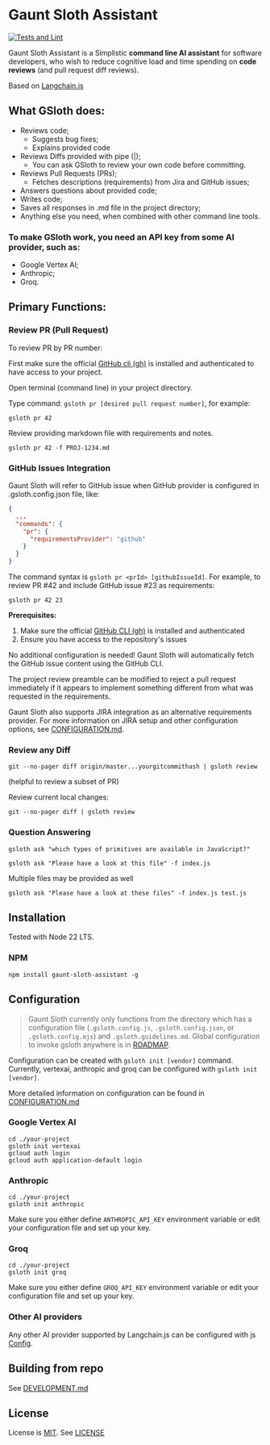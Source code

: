 # Gaunt Sloth Assistant
[![Tests and Lint](https://github.com/andruhon/gaunt-sloth-assistant/actions/workflows/ci.yml/badge.svg?event=push)](https://github.com/andruhon/gaunt-sloth-assistant/actions/workflows/ci.yml)

Gaunt Sloth Assistant is a Simplistic **command line AI assistant**
for software developers,
who wish to reduce cognitive load and time spending on **code reviews** (and pull request diff reviews).

Based on [Langchain.js](https://github.com/langchain-ai/langchainjs)

## What GSloth does:
- Reviews code;
  - Suggests bug fixes;
  - Explains provided code
- Reviews Diffs provided with pipe (|);
  - You can ask GSloth to review your own code before committing.
- Reviews Pull Requests (PRs);
  - Fetches descriptions (requirements) from Jira and GitHub issues;
- Answers questions about provided code;
- Writes code;
- Saves all responses in .md file in the project directory;
- Anything else you need, when combined with other command line tools.

### To make GSloth work, you need an **API key** from some AI provider, such as:
- Google Vertex AI;
- Anthropic;
- Groq.

## Primary Functions:

### Review PR (Pull Request)
To review PR by PR number:

First make sure the official [GitHub cli (gh)](https://cli.github.com/) is installed
and authenticated to have access to your project.

Open terminal (command line) in your project directory.

Type command: `gsloth pr [desired pull request number]`, for example:

```shell
gsloth pr 42
``` 

Review providing markdown file with requirements and notes.
```shell
gsloth pr 42 -f PROJ-1234.md
```

### GitHub Issues Integration

Gaunt Sloth will refer to GitHub issue when GitHub provider is configured in .gsloth.config.json file, like:

```json
{
  ...
  "commands": {
    "pr": {
      "requirementsProvider": "github"
    }
  }
}
```

The command syntax is `gsloth pr <prId> [githubIssueId]`. For example, to review PR #42 and include GitHub issue #23 as requirements:

```shell
gsloth pr 42 23
```

**Prerequisites:**

1. Make sure the official [GitHub CLI (gh)](https://cli.github.com/) is installed and authenticated
2. Ensure you have access to the repository's issues

No additional configuration is needed! Gaunt Sloth will automatically fetch the GitHub issue content using the GitHub CLI.

The project review preamble can be modified to reject a pull request immediately if it appears to implement something different from what was requested in the requirements.

Gaunt Sloth also supports JIRA integration as an alternative requirements provider. For more information on JIRA setup and other configuration options, see [CONFIGURATION.md](./docs/CONFIGURATION.md).

### Review any Diff
```shell
git --no-pager diff origin/master...yourgitcommithash | gsloth review
```
(helpful to review a subset of PR)

Review current local changes:
```shell
git --no-pager diff | gsloth review
```

### Question Answering
```shell
gsloth ask "which types of primitives are available in JavaScript?"
```

```shell
gsloth ask "Please have a look at this file" -f index.js
```

Multiple files may be provided as well

```shell
gsloth ask "Please have a look at these files" -f index.js test.js
```

## Installation

Tested with Node 22 LTS.

### NPM
```shell
npm install gaunt-sloth-assistant -g
```

## Configuration

> Gaunt Sloth currently only functions from the directory which has a configuration file (`.gsloth.config.js`, `.gsloth.config.json`, or `.gsloth.config.mjs`) and `.gsloth.guidelines.md`.
> Global configuration to invoke gsloth anywhere is in [ROADMAP](ROADMAP.md).

Configuration can be created with `gsloth init [vendor]` command.
Currently, vertexai, anthropic and groq can be configured with `gsloth init [vendor]`.

More detailed information on configuration can be found in [CONFIGURATION.md](./docs/CONFIGURATION.md)

### Google Vertex AI
```shell
cd ./your-project
gsloth init vertexai
gcloud auth login
gcloud auth application-default login
```

### Anthropic

```shell
cd ./your-project
gsloth init anthropic
```

Make sure you either define `ANTHROPIC_API_KEY` environment variable or edit your configuration file and set up your key.

### Groq
```shell
cd ./your-project
gsloth init groq
```
Make sure you either define `GROQ_API_KEY` environment variable or edit your configuration file and set up your key.

### Other AI providers
Any other AI provider supported by Langchain.js can be configured with js [Config](./docs/CONFIGURATION.md). 

## Building from repo
See [DEVELOPMENT.md](./docs/DEVELOPMENT.md)

## License
License is [MIT](https://opensource.org/license/mit). See [LICENSE](LICENSE)
